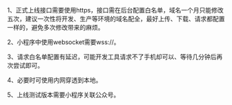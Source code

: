 1、正式上线接口需要使用https，接口需在后台配置白名单，域名一个月只能修改五次，建议一次性将开发、生产等环境的域名配全，最好上传、下载、请求都配置一样的，避免多次修改带来的麻烦。

2、小程序中使用websocket需要wss://。

3、请求白名单配置有延迟，可能开发工具请求不了手机却可以、等待几分钟后再次尝试即可。

4、必要时可使用内网穿透到本地。

5、上线测试版本需要小程序关联公众号。


